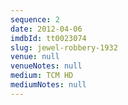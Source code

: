 ```yaml
---
sequence: 2
date: 2012-04-06
imdbId: tt0023074
slug: jewel-robbery-1932
venue: null
venueNotes: null
medium: TCM HD
mediumNotes: null
---
```


